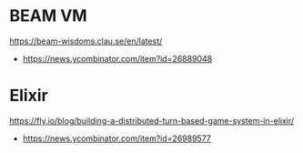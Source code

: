 
# BEAM VM
https://beam-wisdoms.clau.se/en/latest/
* https://news.ycombinator.com/item?id=26889048

# Elixir

https://fly.io/blog/building-a-distributed-turn-based-game-system-in-elixir/
* https://news.ycombinator.com/item?id=26989577